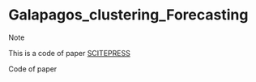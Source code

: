 # Galapagos_clustering_Forecasting
>[!NOTE]
> This is a code of paper [SCITEPRESS](https://www.scitepress.org/PublicationsDetail.aspx?ID=6cfdguPTxxE=&t=1
)
>
>
>Code of paper
